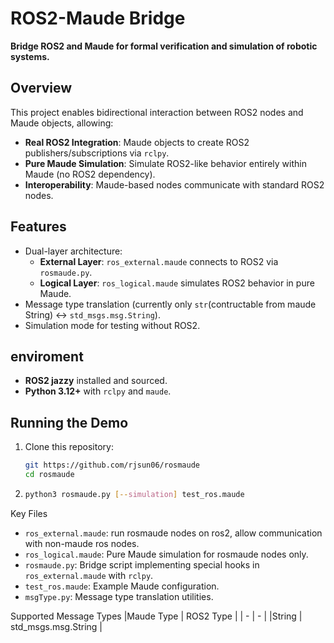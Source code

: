 # ROS2-Maude Bridge  
**Bridge ROS2 and Maude for formal verification and simulation of robotic systems.**  

## Overview  
This project enables bidirectional interaction between ROS2 nodes and Maude objects, allowing:  
- **Real ROS2 Integration**: Maude objects to create ROS2 publishers/subscriptions via `rclpy`.  
- **Pure Maude Simulation**: Simulate ROS2-like behavior entirely within Maude (no ROS2 dependency).  
- **Interoperability**: Maude-based nodes communicate with standard ROS2 nodes.  

## Features  
- Dual-layer architecture:  
  - **External Layer**: `ros_external.maude` connects to ROS2 via `rosmaude.py`.  
  - **Logical Layer**: `ros_logical.maude` simulates ROS2 behavior in pure Maude.  
- Message type translation (currently only `str`(contructable from maude String) ↔ `std_msgs.msg.String`).  
- Simulation mode for testing without ROS2.  

## enviroment  
- **ROS2 jazzy** installed and sourced.  
- **Python 3.12+** with `rclpy` and `maude`.  

## Running the Demo 
1. Clone this repository:  
   ```bash  
   git https://github.com/rjsun06/rosmaude
   cd rosmaude
2.
   ```bash
   python3 rosmaude.py [--simulation] test_ros.maude


Key Files
- `ros_external.maude`: run rosmaude nodes on ros2, allow communication with non-maude ros nodes.
- `ros_logical.maude`: Pure Maude simulation for rosmaude nodes only.
- `rosmaude.py`: Bridge script implementing special hooks in `ros_external.maude` with `rclpy`.
- `test_ros.maude`: Example Maude configuration.
- `msgType.py`:	Message type translation utilities.

Supported Message Types
|Maude Type	| ROS2 Type |
| - | - |
|String	| std_msgs.msg.String |